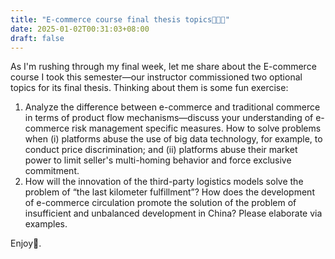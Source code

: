 ```yaml
---
title: "E-commerce course final thesis topics🤯🤯🤯"
date: 2025-01-02T00:31:03+08:00
draft: false
---
```


As I'm rushing through my final week, let me share about the E-commerce course I took this semester—our instructor commissioned two optional topics for its final thesis. Thinking about them is some fun exercise:

1. Analyze the difference between e-commerce and traditional commerce in terms of product flow mechanisms—discuss your understanding of e-commerce risk management specific measures. How to solve problems when (i) platforms abuse the use of big data technology, for example, to conduct price discrimination; and (ii) platforms abuse their market power to limit seller's multi-homing behavior and force exclusive commitment.
2. How will the innovation of the third-party logistics models solve the problem of “the last kilometer fulfillment”? How does the development of e-commerce circulation promote the solution of the problem of insufficient and unbalanced development in China? Please elaborate via examples.

Enjoy🤯.
